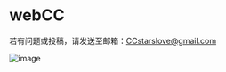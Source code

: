 # webCC
若有问题或投稿，请发送至邮箱：CCstarslove@gmail.com

![image](https://raw.githubusercontent.com/CC-starlove/webCC/main/imgs/watch1.gif)
